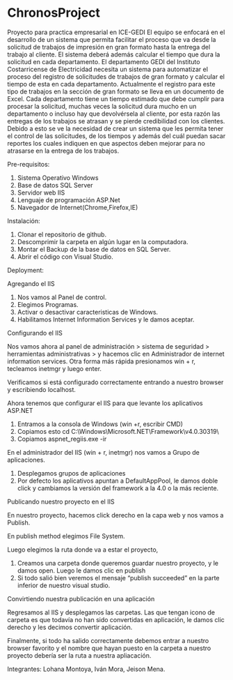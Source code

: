 # ChronosProject
Proyecto para practica empresarial en ICE-GEDI
El equipo se enfocará en el desarrollo de un sistema que permita facilitar el proceso que va desde la solicitud de trabajos de impresión en gran formato hasta la entrega del trabajo al cliente. El sistema deberá además calcular el tiempo que dura la solicitud en cada departamento.
El departamento  GEDI del Instituto Costarricense de Electricidad necesita un sistema para automatizar el proceso del registro de solicitudes de trabajos de gran formato y calcular el tiempo de esta en cada departamento.
Actualmente el registro para este tipo de trabajos en la sección de gran formato se lleva en un documento de Excel.
Cada departamento tiene un tiempo estimado que debe cumplir para procesar la solicitud, muchas veces la solicitud dura mucho en un departamento o incluso hay que devolvérsela al cliente, por esta razón las entregas de los trabajos se atrasan y se pierde credibilidad con los clientes. 
Debido a esto se ve la necesidad de crear un sistema que les permita tener el control de las solicitudes, de los tiempos y además del cuál puedan sacar reportes los cuales indiquen en que aspectos deben mejorar para no atrasarse en la entrega de los trabajos.

Pre-requisitos: 

1) Sistema Operativo Windows
2) Base de datos SQL Server
3) Servidor web IIS
4) Lenguaje de programación ASP.Net
5) Navegador de Internet(Chrome,Firefox,IE)

Instalación:

1) Clonar el repositorio de github.
2) Descomprimir la carpeta en algún lugar en la computadora.
3) Montar el Backup de la base de datos en SQL Server.
4) Abrir el código con Visual Studio.

Deployment:

Agregando el IIS
1)	Nos vamos al Panel de control.
2)	Elegimos Programas.
3)	Activar o desactivar caracteristicas de Windows.
4)	Habilitamos Internet Information Services y le damos aceptar.

Configurando el IIS

Nos vamos ahora al panel de administración > sistema de seguridad > herramientas administrativas > y hacemos clic en Administrador de internet information services. Otra forma más rápida presionamos win + r, tecleamos inetmgr y luego enter.

Verificamos si está configurado correctamente entrando a nuestro browser y escribiendo localhost.

Ahora tenemos que configurar el IIS para que levante los aplicativos ASP.NET

1)	Entramos a la consola de Windows (win +r, escribir CMD)
2) Copiamos esto cd C:\Windows\Microsoft.NET\Framework\v4.0.30319\
3) Copiamos aspnet_regiis.exe -ir
 

En el administrador del IIS (win + r, inetmgr) nos vamos a Grupo de aplicaciones.

1) Desplegamos grupos de aplicaciones
2) Por defecto los aplicativos apuntan a DefaultAppPool, le damos doble click y cambiamos la versión del framework a la 4.0 o la más reciente.

Publicando nuestro proyecto en el IIS

En nuestro proyecto, hacemos click derecho en la capa web y nos vamos a Publish.

En publish method elegimos File System.

Luego elegimos la ruta donde va a estar el proyecto,

1) Creamos una carpeta donde queremos guardar nuestro proyecto, y le damos open. Luego le damos clic en publish
2) Si todo salió bien veremos el mensaje “publish succeeded” en la parte inferior de nuestro visual studio.

Convirtiendo nuestra publicación en una aplicación

Regresamos al IIS y desplegamos las carpetas. Las que tengan icono de carpeta es que todavía no han sido convertidas en aplicación, le damos clic derecho y les decimos convertir aplicación.

Finalmente, si todo ha salido correctamente debemos entrar a nuestro browser favorito y el nombre que hayan puesto en la carpeta a nuestro proyecto debería ser la ruta a nuestra apliacación.

Integrantes: Lohana Montoya, Iván Mora, Jeison Mena.
